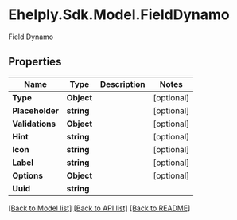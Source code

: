 # Ehelply.Sdk.Model.FieldDynamo
Field Dynamo

## Properties

Name | Type | Description | Notes
------------ | ------------- | ------------- | -------------
**Type** | **Object** |  | [optional] 
**Placeholder** | **string** |  | [optional] 
**Validations** | **Object** |  | [optional] 
**Hint** | **string** |  | [optional] 
**Icon** | **string** |  | [optional] 
**Label** | **string** |  | [optional] 
**Options** | **Object** |  | [optional] 
**Uuid** | **string** |  | 

[[Back to Model list]](../README.md#documentation-for-models) [[Back to API list]](../README.md#documentation-for-api-endpoints) [[Back to README]](../README.md)

